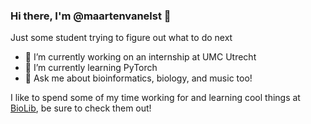 ### Hi there, I'm @maartenvanelst 👋
Just some student trying to figure out what to do next

- 🔭 I’m currently working on an internship at UMC Utrecht
- 🌱 I’m currently learning PyTorch
- 💬 Ask me about bioinformatics, biology, and music too!

I like to spend some of my time working for and learning cool things at [BioLib](https://biolib.com/), be sure to check them out!
